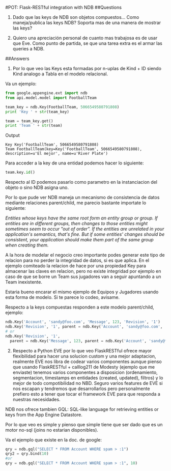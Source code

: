
#POT: Flask-RESTful integration with NDB
##Questions
1. Dado que las keys de NDB son objetos compuestos... Como maneja/publica las keys NDB? Soporta mas de una manera de mostrar las keys?

2. Quiero una apreciación personal de cuanto mas trabajosa es de usar que Eve. Como punto de partida, se que una tarea extra es el armar las queries a NDB.

##Answers
1) Por lo que veo las Keys esta formadas por n-uplas de Kind + ID siendo Kind analogo a Tabla en el modelo relacional.

Va un ejemplo:
```python
from google.appengine.ext import ndb
from api.model.model import FootballTeam

team_key = ndb.Key(FootballTeam, 5066549580791808)
print 'Key ' + str(team_key)

team = team_key.get()
print 'Team ' + str(team)
```
Output
```ssh
Key Key('FootballTeam', 5066549580791808)
Team FootballTeam(key=Key('FootballTeam', 5066549580791808), description=u'El mejor', name=u'River Plate')
```

Para acceder a la key de una entidad podemos hacer lo siguiente:
```python
team.key.id()
```
Respecto al ID podemos pasarlo como parametro en la instanciacion del objeto o sino NDB asigna uno.

Por lo que pude ver NDB maneja un mecanismo de consistencia de datos mediante relaciones parent/child, me parecio bastante importate lo siguiente:

*Entities whose keys have the same root form an entity group or group. If entities are in different groups, then changes to those entities might sometimes seem to occur "out of order". If the entities are unrelated in your application's semantics, that's fine. But if some entities' changes should be consistent, your application should make them part of the same group when creating them.*

A la hora de modelar el negocio creo importante podes generar este tipo de relacion para no perder la integridad de datos, si es que aplica. En el ejemplo comiteado la relacion de hace por una propiedad Key para almacenar las claves en relacion, pero no existe integridad por ejemplo en caso de que se borre un Team sus jugadores van a seguir apuntando a un Team inexistente.

Estaria bueno encarar el mismo ejemplo de Equipos y Jugadores usando esta forma de modelo. Si te parece lo codeo, avisame.

Respecto a la keys compuestas responden a este modelo parent/child, ejemplo:
```python
ndb.Key('Account', 'sandy@foo.com', 'Message', 123, 'Revision', '1')
ndb.Key('Revision', '1', parent = ndb.Key('Account', 'sandy@foo.com', 'Message', 123)
# or
ndb.Key('Revision', '1',
  parent = ndb.Key('Message', 123, parent = ndb.Key('Account', 'sandy@foo.com')))
```
2) Respecto a Python EVE por lo que veo FlaskRESTful ofrece mayor flexibilidad para hacer una solucion custom y una mejor adaptacion, realmente EVE nos libra de codear varios componentes aunque pienso que usando FlaskRESTful + calllog211 de Modesty (ejemplo que me enviaste) tenemos varios componentes a disposicion (ordenamiento, segmentacion, timestamps en entidades (created, updated), filtros) y lo mejor de todo compotibilidad no NBD. Seguro varios features de EVE si nos escapan y tendremos que desarrollarlos pero personalmente prefiero esto a tener que tocar el framework EVE para que responda a nuestras necesidades.

NDB nos ofrece tambien GQL: SQL-like language for retrieving entities or keys from the App Engine Datastore.

Por lo que veo es simple y pienso que simple tiene que ser dado que es un motor no-sql (joins no estarian disponibles).

Va el ejemplo que existe en la doc. de google:
```python
qry = ndb.gql("SELECT * FROM Account WHERE spam > :1")
qry2 = qry.bind(10)
#or
qry = ndb.gql("SELECT * FROM Account WHERE spam > :1", 10)
```
